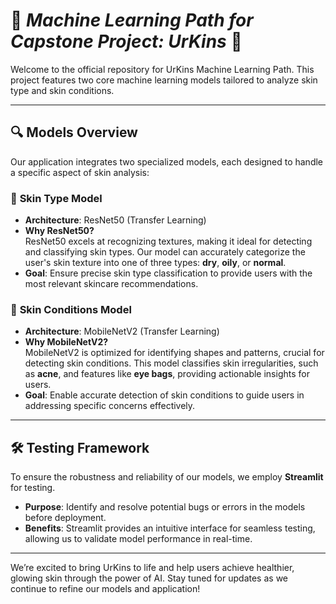 # 🧠 *Machine Learning Path for Capstone Project: UrKins* 🧠  

Welcome to the official repository for UrKins Machine Learning Path. This project features two core machine learning models tailored to analyze skin type and skin conditions.  

---

## 🔍 **Models Overview**  

Our application integrates two specialized models, each designed to handle a specific aspect of skin analysis:  

### 🧠 **Skin Type Model**  
- **Architecture**: ResNet50 (Transfer Learning)  
- **Why ResNet50?**  
   ResNet50 excels at recognizing textures, making it ideal for detecting and classifying skin types. Our model can accurately categorize the user's skin texture into one of three types: **dry**, **oily**, or **normal**.  
- **Goal**: Ensure precise skin type classification to provide users with the most relevant skincare recommendations.  

### 🧠 **Skin Conditions Model**  
- **Architecture**: MobileNetV2 (Transfer Learning)  
- **Why MobileNetV2?**  
   MobileNetV2 is optimized for identifying shapes and patterns, crucial for detecting skin conditions. This model classifies skin irregularities, such as **acne**, and features like **eye bags**, providing actionable insights for users.  
- **Goal**: Enable accurate detection of skin conditions to guide users in addressing specific concerns effectively.  

---

## 🛠️ **Testing Framework**  

To ensure the robustness and reliability of our models, we employ **Streamlit** for testing.  
- **Purpose**: Identify and resolve potential bugs or errors in the models before deployment.  
- **Benefits**: Streamlit provides an intuitive interface for seamless testing, allowing us to validate model performance in real-time.  

---

We’re excited to bring UrKins to life and help users achieve healthier, glowing skin through the power of AI. Stay tuned for updates as we continue to refine our models and application!